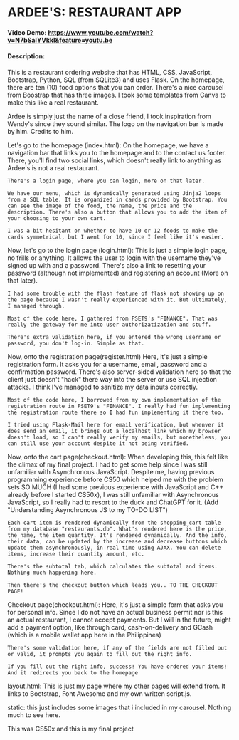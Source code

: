 # ARDEE'S: RESTAURANT APP
#### Video Demo:  <https://www.youtube.com/watch?v=N7bSaIYVkkI&feature=youtu.be>
#### Description:
This is a restaurant ordering website that has HTML, CSS, JavaScript, Bootstrap, Python, SQL (from SQLite3) and uses Flask. On the homepage, there are ten (10) food options that you can order. There's a nice carousel from Boostrap that has three images. I took some templates from Canva to make this like a real restaurant.

Ardee is simply just the name of a close friend, I took inspiration from Wendy's since they sound similar. The logo on the navigation bar is made by him. Credits to him.

Let's go to the homepage (index.html):
    On the homepage, we have a navigation bar that links you to the homepage and to the contact us footer. There, you'll find two social links, which doesn't really link to anything as Ardee's is not a real restaurant.

    There's a login page, where you can login, more on that later.

    We have our menu, which is dynamically generated using Jinja2 loops from a SQL table. It is organized in cards provided by Bootstrap. You can see the image of the food, the name, the price and the description. There's also a button that allows you to add the item of your choosing to your own cart.

    I was a bit hesitant on whether to have 10 or 12 foods to make the cards symmetrical, but I went for 10, since I feel like it's easier.

Now, let's go to the login page (login.html):
    This is just a simple login page, no frills or anything. It allows the user to login with the username they've signed up with and a password. There's also a link to resetting your password (although not implemented) and registering an account (More on that later).

    I had some trouble with the flash feature of flask not showing up on the page because I wasn't really experienced with it. But ultimately, I managed through.

    Most of the code here, I gathered from PSET9's "FINANCE". That was really the gateway for me into user authorizatization and stuff.

    There's extra validation here, if you entered the wrong username or password, you don't log-in. Simple as that.

Now, onto the registration page(register.html)
    Here, it's just a simple registration form. It asks you for a username, email, password and a confirmation password. There's also server-sided validation here so that the client just doesn't "hack" there way into the server or use SQL injection attacks. I think I've managed to sanitize my data inputs correctly.

    Most of the code here, I borrowed from my own implementation of the registration route in PSET9's "FINANCE". I really had fun implementing the registration route there so I had fun implementing it there too.

    I tried using Flask-Mail here for email verification, but whenver it does send an email, it brings out a localhost link which my browser doesn't load, so I can't really verify my emails, but nonetheless, you can still use your account despite it not being verified.

Now, onto the cart page(checkout.html):
    When developing this, this felt like the climax of my final project. I had to get some help since I was still unfamiliar with Asynchronous JavaScript. Despite me, having previous programming experience before CS50 which helped me with the problem sets SO MUCH (I had some previous experience with JavaScript and C++ already before I started CS50x), I was still unfamiliar with Asynchronous JavaScript, so I really had to resort to the duck and ChatGPT for it. (Add "Understanding Asynchronous JS to my TO-DO LIST")

    Each cart item is rendered dynamically from the shopping_cart table from my database "restaurants.db". What's rendered here is the price, the name, the item quantity. It's rendered dynamically. And the info, their data, can be updated by the increase and decrease buttons which update them asynchronously, in real time using AJAX. You can delete items, increase their quantity amount, etc.

    There's the subtotal tab, which calculates the subtotal and items. Nothing much happening here.

    Then there's the checkout button which leads you.. TO THE CHECKOUT PAGE!

Checkout page(checkout.html):
    Here, it's just a simple form that asks you for personal info. Since I do not have an actual business permit nor is this an actual restaurant, I cannot accept payments. But I will in the future, might add a payment option, like through card, cash-on-delivery and GCash (which is a mobile wallet app here in the Philippines)

    There's some validation here, if any of the fields are not filled out or valid, it prompts you again to fill out the right info.

    If you fill out the right info, success! You have ordered your items! And it redirects you back to the homepage

layout.html:
    This is just my page where my other pages will extend from. It links to Bootstrap, Font Awesome and my own written script.js.

static:
    this just includes some images that i included in my carousel. Nothing much to see here.

This was CS50x and this is my final project
